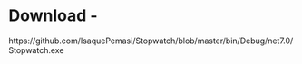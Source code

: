 <h1>Download - </h1>https://github.com/IsaquePemasi/Stopwatch/blob/master/bin/Debug/net7.0/Stopwatch.exe